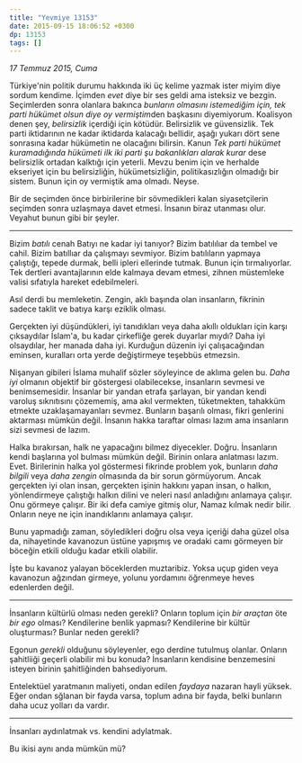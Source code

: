 ```yaml
---
title: "Yevmiye 13153"
date: 2015-09-15 18:06:52 +0300
dp: 13153
tags: []
---
```



*17 Temmuz 2015, Cuma*

Türkiye'nin politik durumu hakkında iki üç kelime yazmak ister miyim
diye sordum kendime. İçimden *evet* diye bir ses geldi ama isteksiz ve
bezgin. Seçimlerden sonra olanlara bakınca *bunların olmasını
istemediğim için, tek parti hükümet olsun diye oy vermiştim*den
başkasını diyemiyorum. Koalisyon denen şey, *belirsizlik* içerdiği
için kötüdür. Belirsizlik ve güvensizlik. Tek parti iktidarının ne
kadar iktidarda kalacağı bellidir, aşağı yukarı dört sene sonrasına
kadar hükümetin ne olacağını bilirsin. Kanun *Tek parti hükümet
kuramadığında hükümeti ilk iki parti şu bakanlıkları alarak kurar*
dese belirsizlik ortadan kalktığı için yeterli. Mevzu benim için ve
herhalde ekseriyet için bu belirsizliğin, hükümetsizliğin,
politikasızlığın olmadığı bir sistem. Bunun için oy vermiştik ama
olmadı. Neyse.

Bir de seçimden önce birbirilerine bir sövmedikleri kalan
siyasetçilerin seçimden sonra uzlaşmaya davet etmesi. İnsanın biraz
utanması olur. Veyahut bunun gibi bir şeyler.

------

Bizim *batılı* cenah Batıyı ne kadar iyi tanıyor? Bizim batılılıar da
tembel ve cahil. Bizim batıllıar da çalışmayı sevmiyor. Bizim
batılıların yapmaya çalıştığı, tepede durmak, belli ipleri ellerinde
tutmak. Bunun için tırmalıyorlar. Tek dertleri avantajlarının elde
kalmaya devam etmesi, zihnen müstemleke valisi sıfatıyla hareket
edebilmeleri.

Asıl derdi bu memleketin. Zengin, aklı başında olan insanların,
fikrinin sadece taklit ve batıya karşı eziklik olması.

Gerçekten iyi düşündükleri, iyi tanıdıkları veya daha akıllı oldukları
için karşı çıksaydılar İslam'a, bu kadar çirkefliğe gerek duyarlar
mıydı? Daha iyi olsaydılar, her manada daha iyi. Kurduğun düzenin iyi
çalışacağından eminsen, kuralları orta yerde değiştirmeye teşebbüs
etmezsin.

Nişanyan gibileri İslama muhalif sözler söyleyince de aklıma gelen
bu. *Daha iyi* olmanın objektif bir göstergesi olabilecekse,
insanların sevmesi ve benimsemesidir. İnsanlar bir yandan etrafa
şarlayan, bir yandan kendi varoluş sıknıtısını çözememiş, ama akıl
vermekten, tüketmekten, tahakküm etmekte uzaklaşamayanları
sevmez. Bunların başarılı olması, fikri genlerini aktarması mümkün
değil. İnsanın hakka taraftar olması lazım ama insanların sizi sevmesi
de lazım.

Halka bırakırsan, halk ne yapacağını bilmez
diyecekler. Doğru. İnsanların kendi başlarına yol bulması mümkün
değil. Birinin onlara anlatması lazım. Evet. Birilerinin halka yol
göstermesi fikrinde problem yok, bunların *daha bilgili* veya *daha
zengin* olmasında da bir sorun görmüyorum. Ancak gerçekten iyi olan
insan, gerçekten işinin hakkını yapan insan, o halkın, yönlendirmeye
çalıştığı halkın dilini ve neleri nasıl anladığını anlamaya
çalışır. Onu görmeye çalışır. Bir iki defa camiye gitmiş olur, Namaz
kılmak nedir bilir. Onların neye ne için inandıklarını anlamaya
çalışır.

Bunu yapmadığı zaman, söyledikleri doğru olsa veya içeriği daha güzel
olsa da, nihayetinde kavanozun üstüne yapışmış ve oradaki camı
görmeyen bir böceğin etkili olduğu kadar etkili olabilir.

İşte bu kavanoz yalayan böceklerden muztaribiz. Yoksa uçup giden veya
kavanozun ağzından girmeye, yolunu yordamını öğrenmeye heves
edenlerden değil.

------

İnsanların kültürlü olması neden gerekli? Onların toplum için *bir
araçtan* öte *bir ego* olması? Kendilerine benlik yapması?
Kendilerine bir kültür oluşturması? Bunlar neden gerekli?

Egonun *gerekli* olduğunu söyleyenler, ego derdine tutulmuş
olanlar. Onların şahitliiği geçerli olabilir mi bu konuda?  İnsanların
kendisine benzemesini isteyen birinin şahitliğinden bahsediyorum.

Entelektüel yaratmanın maliyeti, ondan edilen *faydaya* nazaran hayli
yüksek. Eğer ondan sğlanan bir fayda varsa, toplum adına bir fayda,
belki bunların daha ucuz yolları da vardır.

------

İnsanları aydınlatmak vs. kendini adylatmak.

Bu ikisi aynı anda mümkün mü? 



